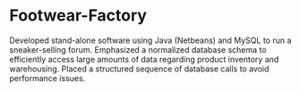 # Footwear-Factory
Developed stand-alone software using Java (Netbeans) and MySQL to run a sneaker-selling forum. Emphasized a normalized database schema to efficiently access large amounts of data regarding product inventory and warehousing. Placed a structured sequence of database calls to avoid performance issues.
